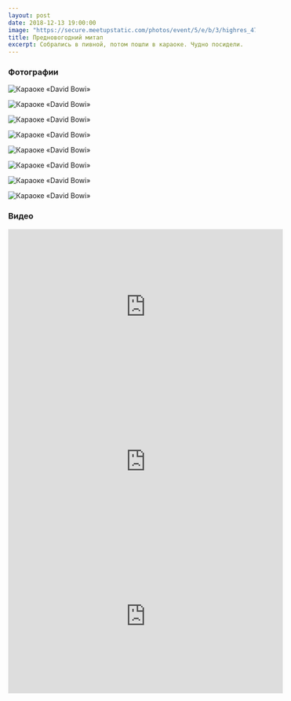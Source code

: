 ```yaml
---
layout: post
date: 2018-12-13 19:00:00
image: "https://secure.meetupstatic.com/photos/event/5/e/b/3/highres_476724243.jpeg"
title: Предновогодний митап
excerpt: Собрались в пивной, потом пошли в караоке. Чудно посидели.
---
```


### Фотографии

![Караоке &laquo;David Bowi&raquo;](https://secure.meetupstatic.com/photos/event/3/7/e/3/highres_477194307.jpeg)

![Караоке &laquo;David Bowi&raquo;](https://secure.meetupstatic.com/photos/event/3/7/e/4/highres_477194308.jpeg)

![Караоке &laquo;David Bowi&raquo;](https://secure.meetupstatic.com/photos/event/3/7/e/5/highres_477194309.jpeg)

![Караоке &laquo;David Bowi&raquo;](https://secure.meetupstatic.com/photos/event/3/7/e/6/highres_477194310.jpeg)

![Караоке &laquo;David Bowi&raquo;](https://secure.meetupstatic.com/photos/event/3/7/e/7/highres_477194311.jpeg)

![Караоке &laquo;David Bowi&raquo;](https://secure.meetupstatic.com/photos/event/3/7/e/a/highres_477194314.jpeg)

![Караоке &laquo;David Bowi&raquo;](https://secure.meetupstatic.com/photos/event/3/7/e/b/highres_477194315.jpeg)

![Караоке &laquo;David Bowi&raquo;](https://secure.meetupstatic.com/photos/event/3/7/e/d/highres_477194317.jpeg)

### Видео

<iframe width="560" height="315" src="https://www.youtube.com/embed/OnuaYtNOwKE" frameborder="0" allow="accelerometer; autoplay; encrypted-media; gyroscope; picture-in-picture" allowfullscreen></iframe>

<iframe width="560" height="315" src="https://www.youtube.com/embed/rHfaIqokbH4" frameborder="0" allow="accelerometer; autoplay; encrypted-media; gyroscope; picture-in-picture" allowfullscreen></iframe>

<iframe width="560" height="315" src="https://www.youtube.com/embed/T4PdG-u98Zg" frameborder="0" allow="accelerometer; autoplay; encrypted-media; gyroscope; picture-in-picture" allowfullscreen></iframe>